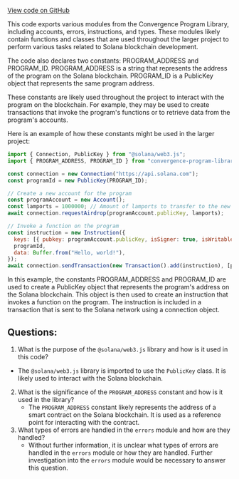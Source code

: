 [View code on GitHub](https://github.com/convergence-rfq/convergence-program-library/risk-engine/js/generated/index.d.ts)

This code exports various modules from the Convergence Program Library, including accounts, errors, instructions, and types. These modules likely contain functions and classes that are used throughout the larger project to perform various tasks related to Solana blockchain development.

The code also declares two constants: PROGRAM_ADDRESS and PROGRAM_ID. PROGRAM_ADDRESS is a string that represents the address of the program on the Solana blockchain. PROGRAM_ID is a PublicKey object that represents the same program address.

These constants are likely used throughout the project to interact with the program on the blockchain. For example, they may be used to create transactions that invoke the program's functions or to retrieve data from the program's accounts.

Here is an example of how these constants might be used in the larger project:

```javascript
import { Connection, PublicKey } from "@solana/web3.js";
import { PROGRAM_ADDRESS, PROGRAM_ID } from "convergence-program-library";

const connection = new Connection("https://api.solana.com");
const programId = new PublicKey(PROGRAM_ID);

// Create a new account for the program
const programAccount = new Account();
const lamports = 1000000; // Amount of lamports to transfer to the new account
await connection.requestAirdrop(programAccount.publicKey, lamports);

// Invoke a function on the program
const instruction = new Instruction({
  keys: [{ pubkey: programAccount.publicKey, isSigner: true, isWritable: true }],
  programId,
  data: Buffer.from("Hello, world!"),
});
await connection.sendTransaction(new Transaction().add(instruction), [programAccount]);
```

In this example, the constants PROGRAM_ADDRESS and PROGRAM_ID are used to create a PublicKey object that represents the program's address on the Solana blockchain. This object is then used to create an instruction that invokes a function on the program. The instruction is included in a transaction that is sent to the Solana network using a connection object.
## Questions: 
 1. What is the purpose of the `@solana/web3.js` library and how is it used in this code?
   - The `@solana/web3.js` library is imported to use the `PublicKey` class. It is likely used to interact with the Solana blockchain.
2. What is the significance of the `PROGRAM_ADDRESS` constant and how is it used in the library?
   - The `PROGRAM_ADDRESS` constant likely represents the address of a smart contract on the Solana blockchain. It is used as a reference point for interacting with the contract.
3. What types of errors are handled in the `errors` module and how are they handled?
   - Without further information, it is unclear what types of errors are handled in the `errors` module or how they are handled. Further investigation into the `errors` module would be necessary to answer this question.